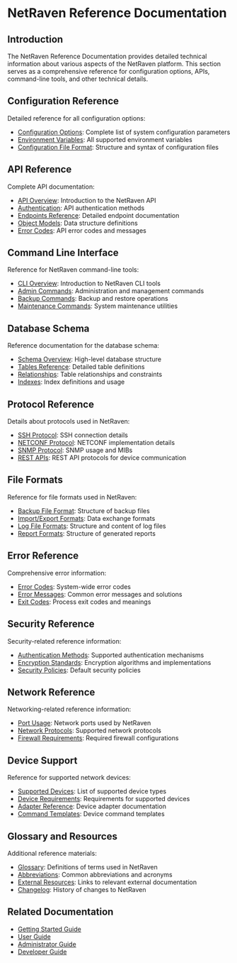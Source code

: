 # NetRaven Reference Documentation

## Introduction

The NetRaven Reference Documentation provides detailed technical information about various aspects of the NetRaven platform. This section serves as a comprehensive reference for configuration options, APIs, command-line tools, and other technical details.

## Configuration Reference

Detailed reference for all configuration options:

- [Configuration Options](./configuration-options.md): Complete list of system configuration parameters
- [Environment Variables](./environment-variables.md): All supported environment variables
- [Configuration File Format](./configuration-file-format.md): Structure and syntax of configuration files

## API Reference

Complete API documentation:

- [API Overview](../developer-guide/api-reference.md): Introduction to the NetRaven API
- [Authentication](./api-authentication.md): API authentication methods
- [Endpoints Reference](./api-endpoints.md): Detailed endpoint documentation
- [Object Models](./api-models.md): Data structure definitions
- [Error Codes](./api-errors.md): API error codes and messages

## Command Line Interface

Reference for NetRaven command-line tools:

- [CLI Overview](./cli-reference.md): Introduction to NetRaven CLI tools
- [Admin Commands](./admin-commands.md): Administration and management commands
- [Backup Commands](./backup-commands.md): Backup and restore operations
- [Maintenance Commands](./maintenance-commands.md): System maintenance utilities

## Database Schema

Reference documentation for the database schema:

- [Schema Overview](./database-schema.md): High-level database structure
- [Tables Reference](./database-tables.md): Detailed table definitions
- [Relationships](./database-relationships.md): Table relationships and constraints
- [Indexes](./database-indexes.md): Index definitions and usage

## Protocol Reference

Details about protocols used in NetRaven:

- [SSH Protocol](./ssh-protocol.md): SSH connection details
- [NETCONF Protocol](./netconf-protocol.md): NETCONF implementation details
- [SNMP Protocol](./snmp-protocol.md): SNMP usage and MIBs
- [REST APIs](./rest-protocols.md): REST API protocols for device communication

## File Formats

Reference for file formats used in NetRaven:

- [Backup File Format](./backup-file-format.md): Structure of backup files
- [Import/Export Formats](./import-export-formats.md): Data exchange formats
- [Log File Formats](./log-file-formats.md): Structure and content of log files
- [Report Formats](./report-formats.md): Structure of generated reports

## Error Reference

Comprehensive error information:

- [Error Codes](./error-codes.md): System-wide error codes
- [Error Messages](./error-messages.md): Common error messages and solutions
- [Exit Codes](./exit-codes.md): Process exit codes and meanings

## Security Reference

Security-related reference information:

- [Authentication Methods](./authentication-methods.md): Supported authentication mechanisms
- [Encryption Standards](./encryption-standards.md): Encryption algorithms and implementations
- [Security Policies](./security-policies.md): Default security policies

## Network Reference

Networking-related reference information:

- [Port Usage](./port-usage.md): Network ports used by NetRaven
- [Network Protocols](./network-protocols.md): Supported network protocols
- [Firewall Requirements](./firewall-requirements.md): Required firewall configurations

## Device Support

Reference for supported network devices:

- [Supported Devices](./supported-devices.md): List of supported device types
- [Device Requirements](./device-requirements.md): Requirements for supported devices
- [Adapter Reference](./adapter-reference.md): Device adapter documentation
- [Command Templates](./command-templates.md): Device command templates

## Glossary and Resources

Additional reference materials:

- [Glossary](./glossary.md): Definitions of terms used in NetRaven
- [Abbreviations](./abbreviations.md): Common abbreviations and acronyms
- [External Resources](./external-resources.md): Links to relevant external documentation
- [Changelog](./changelog.md): History of changes to NetRaven

## Related Documentation

- [Getting Started Guide](../getting-started/README.md)
- [User Guide](../user-guide/README.md)
- [Administrator Guide](../admin-guide/README.md)
- [Developer Guide](../developer-guide/README.md) 